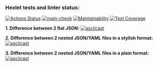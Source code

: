 ### Hexlet tests and linter status:

[![Actions Status](https://github.com/MaxSmirnov01/frontend-project-46/workflows/hexlet-check/badge.svg)](https://github.com/MaxSmirnov01/frontend-project-46/actions) [![main-check](https://github.com/MaxSmirnov01/frontend-project-46/actions/workflows/main-check.yml/badge.svg)](https://github.com/MaxSmirnov01/frontend-project-46/actions/workflows/main-check.yml) [![Maintainability](https://api.codeclimate.com/v1/badges/cbe653de427bb471412f/maintainability)](https://codeclimate.com/github/MaxSmirnov01/frontend-project-46/maintainability) [![Test Coverage](https://api.codeclimate.com/v1/badges/cbe653de427bb471412f/test_coverage)](https://codeclimate.com/github/MaxSmirnov01/frontend-project-46/test_coverage)

**1. Difference between 2 flat JSON:**
[![asciicast](https://asciinema.org/a/Sjt3qkadVh6msg8TKxUq8xhl6.svg)](https://asciinema.org/a/Sjt3qkadVh6msg8TKxUq8xhl6)

**2. Difference between 2 nested JSON/YAML files in a stylish format:**
[![asciicast](https://asciinema.org/a/XwvWra0SdEC7aVqAOTJ6cJcrl.svg)](https://asciinema.org/a/XwvWra0SdEC7aVqAOTJ6cJcrl)

**3. Difference between 2 nested JSON/YAML files in a plain format:**
[![asciicast](https://asciinema.org/a/M7XqPO97JpJSsvwQFzBaIjlcD.svg)](https://asciinema.org/a/M7XqPO97JpJSsvwQFzBaIjlcD)
